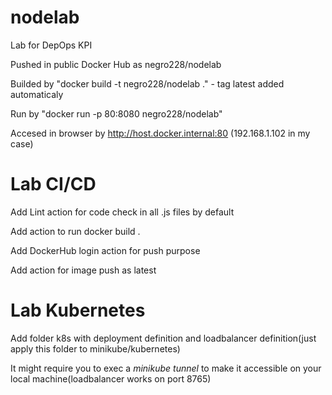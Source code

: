 # nodelab
Lab for DepOps KPI

Pushed in public Docker Hub as negro228/nodelab

Builded by "docker build -t negro228/nodelab ." - tag latest added automaticaly

Run by "docker run -p 80:8080 negro228/nodelab"

Accesed in browser by http://host.docker.internal:80   (192.168.1.102 in my case)

# Lab CI/CD
Add Lint action for code check in all .js files by default

Add action to run docker build .

Add DockerHub login action for push purpose

Add action for image push as latest


# Lab Kubernetes
Add folder k8s with deployment definition and loadbalancer definition(just apply this folder to minikube/kubernetes)

It might require you to exec a *minikube tunnel* to make it accessible on your local machine(loadbalancer works on port 8765)
